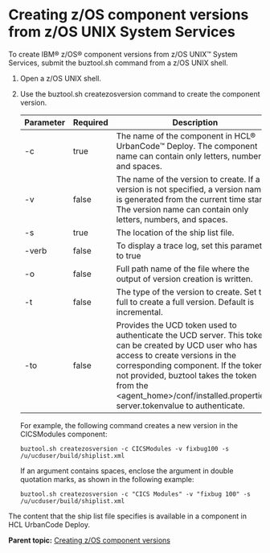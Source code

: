 # Creating z/OS component versions from z/OS UNIX System Services

To create IBM® z/OS® component versions from z/OS UNIX™ System Services, submit the buztool.sh command from a z/OS UNIX shell.

1.  Open a z/OS UNIX shell.
2.  Use the buztool.sh createzosversion command to create the component version.

    |Parameter|Required|Description|
    |---------|--------|-----------|
    |-c|true|The name of the component in HCL® UrbanCode™ Deploy. The component name can contain only letters, numbers, and spaces.|
    |-v|false|The name of the version to create. If a version is not specified, a version name is generated from the current time stamp. The version name can contain only letters, numbers, and spaces.|
    |-s|true|The location of the ship list file.|
    |-verb|false|To display a trace log, set this parameter to true|
    |-o|false|Full path name of the file where the output of version creation is written.|
    |-t|false|The type of the version to create. Set to full to create a full version. Default is incremental.|
    |-to|false|Provides the UCD token used to authenticate the UCD server. This token can be created by UCD user who has access to create versions in the corresponding component. If the token is not provided, buztool takes the token from the <agent\_home\>/conf/installed.properties\> server.tokenvalue to authenticate.|

    For example, the following command creates a new version in the CICSModules component:

    ```
    buztool.sh createzosversion -c CICSModules -v fixbug100 -s /u/ucduser/build/shiplist.xml
    ```

    If an argument contains spaces, enclose the argument in double quotation marks, as shown in the following example:

    ```
    buztool.sh createzosversion -c "CICS Modules" -v "fixbug 100" -s /u/ucduser/build/shiplist.xml
    ```


The content that the ship list file specifies is available in a component in HCL UrbanCode Deploy.

**Parent topic:** [Creating z/OS component versions](../topics/zos_runtools.md)

